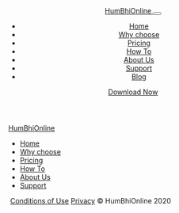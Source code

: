 <link rel="preload" as="style" href="/dashboard/css/style.css" onload="this.onload=null;this.rel='stylesheet'" >
<script type="text/javascript" src="/resources/scripts/node_modules/axios/dist/axios.min.js" defer ></script>
<script type="text/javascript" src="/resources/scripts/node_modules/vue/dist/vue.js" defer></script>
<script type="text/javascript">
    var vue;
    $(function(){
        Vue.component('htc',{
            props:["htc"],
            template :'<div v-html="htc"></div>'
        });
        Vue.component('accordion', {
            template: '#accordion',
            props: ['items'],
            methods: {
                openItem: function(item){
                    item.isopen = !  item.isopen
                },                
                setClass: function(item){
                    if (item.isopen == true ) {
                    return 'open'
                    }
                    return 'close'
                },
                enter: function(el, done){   
                    Velocity(el, 'slideDown', {duration: 400,  
                                            easing: "easeInBack"},
                                            {complete: done})
                },
                leave: function(el, done){
                    Velocity(el, 'slideUp', {duration: 400,  
                                            easing: "easeInBack"},
                                            {complete: done})
                },
            }, 
        })
        vue = new Vue({
            el : "#root",
            data : {
                left:"",
                right:"",
                items: []
            },
            created: function(){
                let self = this;
                api().url("/posts").get().then(function(r){
                   self.items = r.Posts;
                }).then(function(){
                    self.load(null,"left","toc");
                    self.load(null,"right","whyonline");
                });
            },
            methods: {
                load: function(ev,ref,link){
                    let self = this;
                    ev && ev.preventDefault();
                    api().url("/blog/markdownFragment/"+link).get().then(function(r){
                        self[ref] = r;
                    });
                }
            }
        });
    });
</script>

<header>
    <template id="accordion">
        <ul>
            <li v-for="item in items" @click="openItem(item)">
                <div class="arrow_box" :class="{'arrow_box--open' : item.isopen}"></div>
                    {{item.title}}
                <div v-show="item.isopen" class="item">
                    {{item.content}}
                </div>  
            </li>
        </ul>
    </template>
    <div class="container">
        <div class="row">
            <nav class="navbar navbar-expand-lg navbar-light w-100">
                <div class="container p-0">
                    <a class="navbar-brand" href="#">
                        <img src="/dashboard/images/MandiLogo.svg" class="logo-img" alt=""><span>HumBhi</span>Online
                    </a>
                    <button class="navbar-toggler" type="button" data-toggle="collapse" data-target="#menu"
                        aria-controls="menu" aria-expanded="false" aria-label="Toggle navigation">
                        <span class="navbar-toggler-icon"></span>
                    </button>
                    <div class="collapse navbar-collapse" id="menu">
                        <div class="d-lg-flex justify-content-lg-end w-100">
                            <ul class="navbar-nav mr-0 mb-2 mb-lg-0">
                                <li class="nav-item">
                                    <a class="nav-link active" aria-current="page" onclick="hideMenu()"
                                        href="/dashboard#">Home</a>
                                </li>
                                <li class="nav-item">
                                    <a class="nav-link" onclick="hideMenu()" href="/dashboard#why">Why choose</a>
                                </li>
                                <!-- <li class="nav-item">
                                    <a class="nav-link" href="#" tabindex="-1" aria-disabled="true">Testiminial</a>
                                </li> -->
                                <li class="nav-item">
                                    <a class="nav-link" onclick="hideMenu()" href="/dashboard#pricing" tabindex="-1"
                                        aria-disabled="true">Pricing</a>
                                </li>
                                <li class="nav-item">
                                    <a class="nav-link" onclick="hideMenu()" href="/screenshots"
                                        tabindex="-1" aria-disabled="true">How To</a>
                                </li>
                                <li class="nav-item">
                                    <a class="nav-link" onclick="hideMenu()" href="/dashboard#about-us"
                                        tabindex="-1" aria-disabled="true">About Us</a>
                                </li>
                                <li class="nav-item">
                                    <a class="nav-link" onclick="hideMenu()" href="/support" tabindex="-1"
                                        aria-disabled="true">Support</a>
                                </li>
                                <li class="nav-item">
                                    <a class="nav-link" onclick="hideMenu()" href="/blog" tabindex="-1"
                                        aria-disabled="true">Blog</a>
                                </li>
                            </ul>
                            <a v-if="!isAndroidApp"
                                href="https://play.google.com/store/apps/details?id=in.humbhionline"
                                class="btn btn-primary rounded-pill d-none d-sm-block ml-2" type="submit">Download
                                Now</a>
                        </div>
                    </div>
                </div>
            </nav>
        </div>
    </div>
</header>
<div id="root">
    <div class="container"> 
        <div class="row">
            <htc v-bind:htc="left" class="col-3 blog-links d-none d-xl-block" id="left" ref="left"></htc>
            <div class="col-sm blog-description">
                <!-- <accordion :items="items"></accordion> -->
                <htc v-bind:htc="right" id="right" ref="left"></htc>
            </div>
        </div>
    </div>
</div>
<footer class="text-center">
    <a class="navbar-brand" href="#">
        <img src="/dashboard/images/MandiLogoWhite.svg" class="logo-img" alt=""><span>HumBhi</span>Online
    </a>
    <ul class="list-unstyled mb-0 p-0 footer-link">
        <li class="nav-item">
            <a class="nav-link active" aria-current="page" href="/">Home</a>
        </li>
        <li class="nav-item">
            <a class="nav-link" href="#why">Why choose</a>
        </li>
        <!-- <li class="nav-item">
            <a class="nav-link" href="#" tabindex="-1" aria-disabled="true">Testiminial</a>
        </li> -->
        <li class="nav-item">
            <a class="nav-link" href="#pricing" tabindex="-1" aria-disabled="true">Pricing</a>
        </li>
        <li class="nav-item">
            <a class="nav-link" target="_blank" href="/screenshots" tabindex="-1" aria-disabled="true">How To</a>
        </li>
        <li class="nav-item">
            <a class="nav-link" onclick="hideMenu()" href="#about-us" tabindex="-1"
                aria-disabled="true">About Us</a>
        </li>
        <li class="nav-item">
            <a class="nav-link" href="/support" tabindex="-1" aria-disabled="true">Support</a>
        </li>
    </ul>
    <p class="mb-0">&nbsp;<a href="/dashboard/terms_and_conditions">Conditions of Use</a> <a href="privacy">Privacy</a> &copy; HumBhiOnline 2020</p>
</footer>
